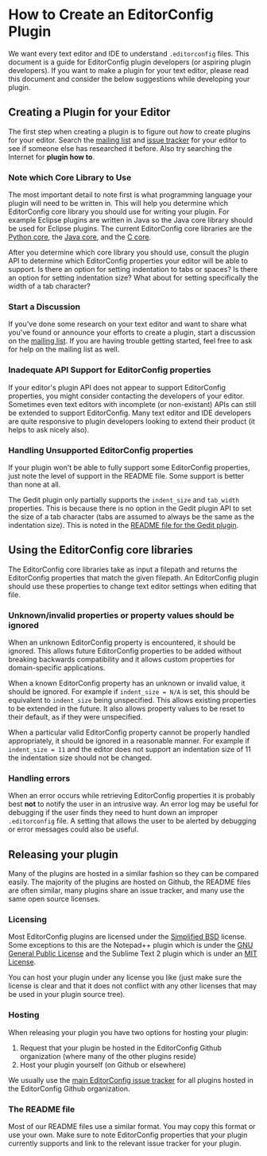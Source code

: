 # How to Create an EditorConfig Plugin

We want every text editor and IDE to understand `.editorconfig` files.  This document is a guide for EditorConfig plugin developers (or aspiring plugin developers).  If you want to make a plugin for your text editor, please read this document and consider the below suggestions while developing your plugin.


## Creating a Plugin for your Editor

The first step when creating a plugin is to figure out *how* to create plugins for your editor.  Search the [mailing list][] and [issue tracker][] for your editor to see if someone else has researched it before.  Also try searching the Internet for **<your editor> plugin how to**.

### Note which Core Library to Use

The most important detail to note first is what programming language your plugin will need to be written in.  This will help you determine which EditorConfig core library you should use for writing your plugin.  For example Eclipse plugins are written in Java so the Java core library should be used for Eclipse plugins.  The current EditorConfig core libraries are the [Python core][], the [Java core][], and the [C core][].

After you determine which core library you should use, consult the plugin API to determine which EditorConfig properties your editor will be able to support.  Is there an option for setting indentation to tabs or spaces?  Is there an option for setting indentation size?  What about for setting specifically the width of a tab character?

### Start a Discussion

If you've done some research on your text editor and want to share what you've found or announce your efforts to create a plugin, start a discussion on the [mailing list][].  If you are having trouble getting started, feel free to ask for help on the mailing list as well.

### Inadequate API Support for EditorConfig properties

If your editor's plugin API does not appear to support EditorConfig properties, you might consider contacting the developers of your editor.  Sometimes even text editors with incomplete (or non-existant) APIs can still be extended to support EditorConfig.  Many text editor and IDE developers are quite responsive to plugin developers looking to extend their product (it helps to ask nicely also).

### Handling Unsupported EditorConfig properties

If your plugin won't be able to fully support some EditorConfig properties, just note the level of support in the README file.  Some support is better than none at all.

The Gedit plugin only partially supports the `indent_size` and `tab_width` properties.  This is because there is no option in the Gedit plugin API to set the size of a tab character (tabs are assumed to always be the same as the indentation size).  This is noted in the [README file for the Gedit plugin][Gedit supported properties].

## Using the EditorConfig core libraries

The EditorConfig core libraries take as input a filepath and returns the EditorConfig properties that match the given filepath.  An EditorConfig plugin should use these properties to change text editor settings when editing that file.

### Unknown/invalid properties or property values should be ignored

When an unknown EditorConfig property is encountered, it should be ignored.  This allows future EditorConfig properties to be added without breaking backwards compatibility and it allows custom properties for domain-specific applications.

When a known EditorConfig property has an unknown or invalid value, it should be ignored.  For example if `indent_size = N/A` is set, this should be equivalent to `indent_size` being unspecified.  This allows existing properties to be extended in the future.  It also allows property values to be reset to their default, as if they were unspecified.

When a particular valid EditorConfig property cannot be properly handled appropriately, it should be ignored in a reasonable manner.  For example if `indent_size = 11` and the editor does not support an indentation size of 11 the indentation size should not be changed.

### Handling errors

When an error occurs while retrieving EditorConfig properties it is probably best **not** to notify the user in an intrusive way.  An error log may be useful for debugging if the user finds they need to hunt down an improper `.editorconfig` file.  A setting that allows the user to be alerted by debugging or error messages could also be useful.


## Releasing your plugin

Many of the plugins are hosted in a similar fashion so they can be compared easily.  The majority of the plugins are hosted on Github, the README files are often similar, many plugins share an issue tracker, and many use the same open source licenses.

### Licensing

Most EditorConfig plugins are licensed under the [Simplified BSD][] license.  Some exceptions to this are the Notepad++ plugin which is under the [GNU General Public License][GPL] and the Sublime Text 2 plugin which is under an [MIT License][].

You can host your plugin under any license you like (just make sure the license is clear and that it does not conflict with any other licenses that may be used in your plugin source tree).

### Hosting

When releasing your plugin you have two options for hosting your plugin:

1. Request that your plugin be hosted in the EditorConfig Github organization (where many of the other plugins reside)
2. Host your plugin yourself (on Github or elsewhere)

We usually use the [main EditorConfig issue tracker][issue tracker] for all plugins hosted in the EditorConfig Github organization.

### The README file

Most of our README files use a similar format.  You may copy this format or use your own.  Make sure to note EditorConfig properties that your plugin currently supports and link to the relevant issue tracker for your plugin.

[mailing list]: http://groups.google.com/group/editorconfig
[issue tracker]: https://github.com/editorconfig/editorconfig/issues
[Gedit supported properties]: https://github.com/editorconfig/editorconfig-gedit#supported-properties
[Python core]: https://github.com/editorconfig/editorconfig-core-py#readme
[Java core]: https://github.com/editorconfig/editorconfig-core-py/tree/master/java-binding#readme
[C core]: https://github.com/editorconfig/editorconfig-core#readme
[Simplified BSD]: http://www.opensource.org/licenses/BSD-2-Clause
[GPL]: http://www.opensource.org/licenses/gpl-license
[MIT License]: http://www.opensource.org/licenses/MIT
